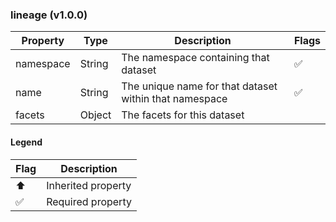 ### lineage (v1.0.0)

| Property | Type | Description | Flags |
|---|---|---|---|
| namespace | String | The namespace containing that dataset | ✅ |
| name | String | The unique name for that dataset within that namespace | ✅ |
| facets | Object | The facets for this dataset |  |


#### Legend

| Flag | Description |
| --- | --- |
| ⬆️ | Inherited property |
| ✅ | Required property |

